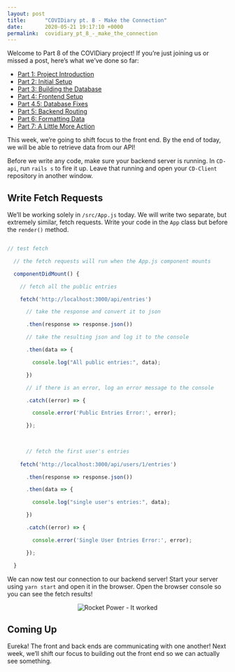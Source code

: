 ```yaml
---
layout: post
title:      "COVIDiary pt. 8 - Make the Connection"
date:       2020-05-21 19:17:10 +0000
permalink:  covidiary_pt_8_-_make_the_connection
---
```



Welcome to Part 8 of the COVIDiary project! If you’re just joining us or missed a post, here’s what we’ve done so far:



*   [Part 1: Project Introduction](https://www.codewitch.dev/covidiary_-_a_rails_react_project)
*   [Part 2: Initial Setup](https://www.codewitch.dev/covidiary_part_2_-_initial_setup)
*   [Part 3: Building the Database](https://www.codewitch.dev/covidiary_pt_3_-_building_the_database)
*   [Part 4: Frontend Setup](https://www.codewitch.dev/covidiary_pt_4_-_frontend_setup)
*   [Part 4.5: Database Fixes](https://www.codewitch.dev/covidiary_pt_4_5_-_database_fixes)
*   [Part 5: Backend Routing](https://www.codewitch.dev/covidiary_pt_5_-_backend_routing)
*   [Part 6: Formatting Data](https://www.codewitch.dev/covidiary_pt_6_-_formatting_data)
*   [Part 7: A Little More Action](https://www.codewitch.dev/covidiary_pt_7_-_a_little_more_action)

This week, we’re going to shift focus to the front end. By the end of today, we will be able to retrieve data from our API!

Before we write any code, make sure your backend server is running. In `CD-api`, run `rails s` to fire it up. Leave that running and open your `CD-Client` repository in another window.


## Write Fetch Requests

We’ll be working solely in `/src/App.js` today. We will write two separate, but extremely similar, fetch requests. Write your code in the `App` class but before the `render()` method.

```javascript

// test fetch

  // the fetch requests will run when the App.js component mounts

  componentDidMount() {

    // fetch all the public entries

    fetch('http://localhost:3000/api/entries')

      // take the response and convert it to json

      .then(response => response.json())

      // take the resulting json and log it to the console

      .then(data => {

        console.log("All public entries:", data);

      })

      // if there is an error, log an error message to the console

      .catch((error) => {

        console.error('Public Entries Error:', error);

      });

    
	
	  // fetch the first user's entries
		
    fetch('http://localhost:3000/api/users/1/entries')

      .then(response => response.json())

      .then(data => {

        console.log("single user's entries:", data);

      })

      .catch((error) => {

        console.error('Single User Entries Error:', error);

      });

  }

```

We can now test our connection to our backend server! Start your server using `yarn start` and open it in the browser. Open the browser console so you can see the fetch results!

<center>
<img alt="Rocket Power - It worked" src="https://media.giphy.com/media/xT1R9XQAtJN7SIrSjC/giphy.gif">
</center>


## Coming Up

Eureka! The front and back ends are communicating with one another! Next week, we’ll shift our focus to building out the front end so we can actually see something.

